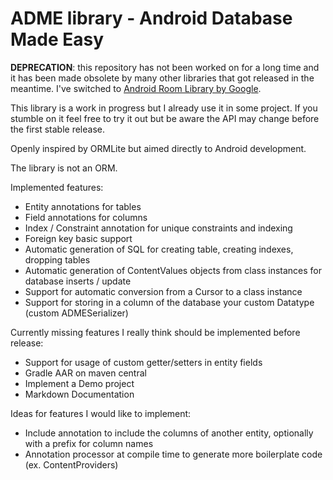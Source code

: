ADME library - Android Database Made Easy
=======

**DEPRECATION**: this repository has not been worked on for a long time and it has been made obsolete by many other libraries that got released in the meantime. I've switched to [Android Room Library by Google](https://developer.android.com/topic/libraries/architecture/room).


This library is a work in progress but I already use it in some project.
If you stumble on it feel free to try it out but be aware the API may change before the first stable release.

Openly inspired by ORMLite but aimed directly to Android development.

The library is not an ORM.

Implemented features:

  * Entity annotations for tables
  * Field annotations for columns
  * Index / Constraint annotation for unique constraints and indexing
  * Foreign key basic support
  * Automatic generation of SQL for creating table, creating indexes, dropping tables
  * Automatic generation of ContentValues objects from class instances for database inserts / update
  * Support for automatic conversion from a Cursor to a class instance
  * Support for storing in a column of the database your custom Datatype (custom ADMESerializer)


Currently missing features I really think should be implemented before release:

  * Support for usage of custom getter/setters in entity fields
  * Gradle AAR on maven central
  * Implement a Demo project
  * Markdown Documentation

Ideas for features I would like to implement:

  * Include annotation to include the columns of another entity, optionally with a prefix for column names
  * Annotation processor at compile time to generate more boilerplate code (ex. ContentProviders)

